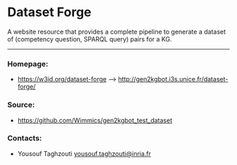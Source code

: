 # Dataset Forge

A website resource that provides a complete pipeline to generate a dataset of (competency question, SPARQL query) pairs for a KG.

---

### Homepage:
* https://w3id.org/dataset-forge --> http://gen2kgbot.i3s.unice.fr/dataset-forge/

### Source:
* https://github.com/Wimmics/gen2kgbot_test_dataset

### Contacts: 
* Yousouf Taghzouti <yousouf.taghzouti@inria.fr>
